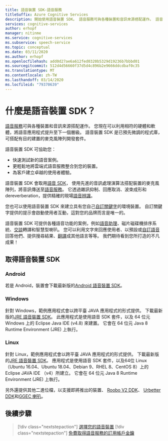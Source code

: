 ```yaml
---
title: 語音裝置 SDK-語音服務
titleSuffix: Azure Cognitive Services
description: 開始使用語音裝置 SDK。 語音服務可與各種裝置和音訊來源搭配運作。 語音裝置 SDK 是已預先微調的程式庫，可搭配有目的建置的麥克風陣列開發套件。
services: cognitive-services
author: erhopf
manager: nitinme
ms.service: cognitive-services
ms.subservice: speech-service
ms.topic: conceptual
ms.date: 03/11/2020
ms.author: erhopf
ms.openlocfilehash: add0d27ae6a612fed0320b5329d19236b7bbbd01
ms.sourcegitcommit: 512d4d56660f37d5d4c896b2e9666ddcdbaf0c35
ms.translationtype: MT
ms.contentlocale: zh-TW
ms.lasthandoff: 03/14/2020
ms.locfileid: "79370639"
---
```

# <a name="what-is-the-speech-devices-sdk"></a>什麼是語音裝置 SDK？

[語音服務](overview.md)可與各種裝置和音訊來源搭配運作。 您現在可以利用相符的硬體和軟體，將語音應用程式提升至下一個層級。 語音裝置 SDK 是已預先微調的程式庫，可搭配有目的建置的麥克風陣列開發套件。

語音裝置 SDK 可協助您：

- 快速測試新的語音案例。
- 更輕鬆地將雲端式語音服務整合到您的裝置。
- 為客戶建立卓越的使用者體驗。

語音裝置 SDK 會取用[語音 SDK](speech-sdk.md)， 使用先進的音訊處理演算法搭配裝置的麥克風陣列，將音訊傳送至[語音服務](overview.md)。 它透過雜訊抑制、回應取消、波束成形和 dereverberation，提供精確的現場[語音辨識](speech-to-text.md)。

您也可以使用語音裝置 SDK 來建立具有您自己[自訂關鍵字](speech-devices-sdk-create-kws.md)的環境裝置。 自訂關鍵字提供的提示會啟動使用者互動，這對您的品牌而言是唯一的。

語音裝置 SDK 可提供各種語音功能的案例，例如[語音助理](https://aka.ms/bots/speech/va)、磁片磁碟機排序系統、[交談](conversation-transcription-service.md)轉譯和智慧型喇叭。 您可以利用文字來回應使用者、以預設或[自訂語音](how-to-customize-voice-font.md)回答他們、提供搜尋結果、[翻譯](speech-translation.md)成其他語言等等。 我們期待看到您所打造的不凡成果！

## <a name="get-the-speech-devices-sdk"></a>取得語音裝置 SDK

### <a name="android"></a>Android

若是 Android，裝置會下載最新版的[Android 語音裝置 SDK](https://aka.ms/sdsdk-download-android)。

### <a name="windows"></a>Windows

針對 Windows，範例應用程式會以跨平臺 JAVA 應用程式的形式提供。 下載最新版的[JRE 語音裝置 SDK](https://aka.ms/sdsdk-download-JRE)。
此應用程式是使用語音 SDK 套件，以及 64 位元 Windows 上的 Eclipse Java IDE (v4.8) 來建置。 它會在 64 位元 Java 8 Runtime Environment (JRE) 上執行。

### <a name="linux"></a>Linux

針對 Linux，範例應用程式會以跨平臺 JAVA 應用程式的形式提供。 下載最新版的[JRE 語音裝置 SDK](https://aka.ms/sdsdk-download-JRE)。
應用程式是使用語音 SDK 套件，以及64位 Linux （Ubuntu 16.04、Ubuntu 18.04、Debian 9、RHEL 8、CentOS 8）上的 Eclipse JAVA IDE （v4）所建立。 它會在 64 位元 Java 8 Runtime Environment (JRE) 上執行。

另外還提供其他二進位檔，以支援即將推出的裝置、 [Roobo V2 DDK](https://aka.ms/sdsdk-download-roobov2)、 [Urbetter DDK](https://aka.ms/sdsdk-download-urbetter)和[GGEC 喇叭](https://aka.ms/sdsdk-download-speaker)。

## <a name="next-steps"></a>後續步驟

> [!div class="nextstepaction"]
> [選擇您的語音裝置](get-speech-devices-sdk.md)
> [!div class="nextstepaction"]
> [免費取得語音服務的訂用帳戶金鑰](get-started.md)
